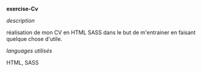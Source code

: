 **exercise-Cv**

*description*

réalisation de mon CV en HTML SASS dans le but de m'entrainer en faisant quelque chose d'utile.

*languages utilisés*

HTML, SASS
